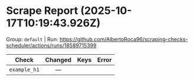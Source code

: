 # Scrape Report (2025-10-17T10:19:43.926Z)

Group: `default`  |  Run: https://github.com/AlbertoRoca96/scraping-checks-scheduler/actions/runs/18589715399

| Check | Changed | Keys | Error |
|---|:---:|:--|:--|
| `example_h1` | — |  |  |
